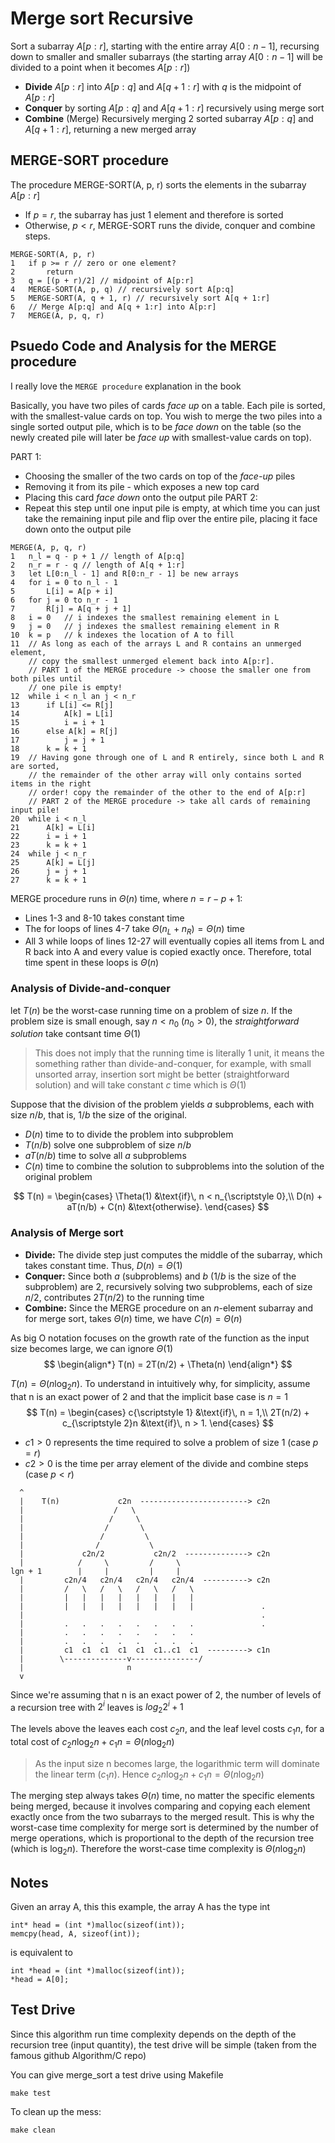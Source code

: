 # Merge sort Recursive
Sort a subarray $A[p:r]$, starting with the entire array $A[0:n-1]$, recursing down to smaller and smaller subarrays (the starting array $A[0:n-1]$ will be divided to a point when it becomes $A[p:r]$)
 - **Divide** $A[p:r]$ into $A[p:q]$ and $A[q+1:r]$ with $q$ is the midpoint of $A[p:r]$
 - **Conquer** by sorting $A[p:q]$ and $A[q+1:r]$ recursively using merge sort
 - **Combine** (Merge) Recursively merging 2 sorted subarray $A[p:q]$ and $A[q + 1:r]$, returning a new merged array

## MERGE-SORT procedure
The procedure MERGE-SORT(A, p, r) sorts the elements in the subarray $A[p:r]$
 - If $p = r$, the subarray has just 1 element and therefore is sorted
 - Otherwise, $p < r$, MERGE-SORT runs the divide, conquer and combine steps.
 ```
MERGE-SORT(A, p, r)
1   if p >= r // zero or one element?
2       return
3   q = [(p + r)/2] // midpoint of A[p:r]
4   MERGE-SORT(A, p, q) // recursively sort A[p:q]
5   MERGE-SORT(A, q + 1, r) // recursively sort A[q + 1:r]
6   // Merge A[p:q] and A[q + 1:r] into A[p:r]
7   MERGE(A, p, q, r)
```

## Psuedo Code and Analysis for the MERGE procedure
I really love the ```MERGE procedure``` explanation in the book

Basically, you have two piles of cards *face up* on a table. Each pile is sorted, with the smallest-value cards on top. You wish to merge the two piles into a single sorted output pile, which is to be *face down* on the table (so the newly created pile will later be *face up* with smallest-value cards on top).

PART 1:
- Choosing the smaller of the two cards on top of the *face-up* piles
- Removing it from its pile - which exposes a new top card 
- Placing this card *face down* onto the output pile
PART 2:
- Repeat this step until one input pile is empty, at which time you can just take the remaining input pile and flip over the entire pile, placing it face down onto the output pile

```
MERGE(A, p, q, r)
1   n_l = q - p + 1 // length of A[p:q]
2   n_r = r - q // length of A[q + 1:r]
3   let L[0:n_l - 1] and R[0:n_r - 1] be new arrays
4   for i = 0 to n_l - 1
5       L[i] = A[p + i]
6   for j = 0 to n_r - 1
7       R[j] = A[q + j + 1]
8   i = 0   // i indexes the smallest remaining element in L
9   j = 0   // j indexes the smallest remaining element in R
10  k = p   // k indexes the location of A to fill
11  // As long as each of the arrays L and R contains an unmerged element,
    // copy the smallest unmerged element back into A[p:r].
    // PART 1 of the MERGE procedure -> choose the smaller one from both piles until
    // one pile is empty!
12  while i < n_l an j < n_r
13      if L[i] <= R[j]
14          A[k] = L[i]
15          i = i + 1
16      else A[k] = R[j]
17          j = j + 1
18      k = k + 1
19  // Having gone through one of L and R entirely, since both L and R are sorted, 
    // the remainder of the other array will only contains sorted items in the right 
    // order! copy the remainder of the other to the end of A[p:r]
    // PART 2 of the MERGE procedure -> take all cards of remaining input pile!
20  while i < n_l
21      A[k] = L[i]
22      i = i + 1
23      k = k + 1
24  while j < n_r
25      A[k] = L[j]
26      j = j + 1
27      k = k + 1
```

MERGE procedure runs in $\Theta(n)$ time, where $n = r - p + 1$:
 - Lines 1-3 and 8-10 takes constant time
 - The for loops of lines 4-7 take $\Theta(n_{\scriptstyle L} + n_{\scriptstyle R}) = \Theta(n)$ time
 - All 3 while loops of lines 12-27 will eventually copies all items from L and R back into A and every value is copied exactly once. Therefore, total time spent in these loops is $\Theta(n)$


### Analysis of Divide-and-conquer
let $T(n)$ be the worst-case running time on a problem of size $n$. If the problem size is small enough, say $n < n_{\scriptstyle 0}$ ($n_{\scriptstyle 0} > 0$), the *straightforward solution* take contsant time $\Theta(1)$ 
> This does not imply that the running time is literally 1 unit, it means the something rather than divide-and-conquer, for example, with small unsorted array, insertion sort might be better (straightforward solution) and will take constant $c$ time which is $\Theta(1)$

Suppose that the division of the problem yields $a$ subproblems, each with size $n/b$, that is, $1/b$ the size of the original.
- $D(n)$ time to to divide the problem into subproblem
- $T(n/b)$ solve one subproblem of size $n/b$
- $aT(n/b)$ time to solve all $a$ subproblems
- $C(n)$ time to combine the solution to subproblems into the solution of the original problem

$$
T(n) = 
\begin{cases}
    \Theta(1) &\text{if}\, n < n_{\scriptstyle 0},\\
    D(n) + aT(n/b) + C(n) &\text{otherwise}.
\end{cases}
$$

### Analysis of Merge sort
- **Divide:** The divide step just computes the middle of the subarray, which takes constant time. Thus, $D(n) = \Theta(1)$
- **Conquer:** Since both $a$ (subproblems) and $b$ ($1/b$ is the size of the subproblem) are 2, recursively solving two subproblems, each of size $n/2$, contributes $2T(n/2)$ to the running time
- **Combine:** Since the MERGE procedure on an $n$-element subarray and for merge sort, takes $\Theta(n)$ time, we have $C(n) = \Theta(n)$

As big O notation focuses on the growth rate of the function as the input size becomes large, we can ignore $\Theta(1)$
$$
\begin{align*}
T(n) = 2T(n/2) + \Theta(n)
\end{align*}
$$

$T(n) = \Theta(n\log_2 n)$. To understand in intuitively why, for simplicity, assume that n is an exact power of 2 and that the implicit base case is $n = 1$
$$
T(n) = 
\begin{cases}
    c{\scriptstyle 1} &\text{if}\, n = 1,\\
    2T(n/2) + c_{\scriptstyle 2}n &\text{if}\, n > 1.
\end{cases}
$$

- $c{\scriptstyle 1} > 0$ represents the time required to solve a problem of size 1 (case $p = r$)
- $c{\scriptstyle 2} > 0$ is the time per array element of the divide and combine steps (case $p < r$)

```
  ^
  |    T(n)             c2n  ------------------------> c2n
  |                    /   \
  |                   /     \
  |                  /       \
  |                 /         \
  |                /           \
  |             c2n/2           c2n/2  --------------> c2n
  |            /     \         /     \
lgn + 1        |     |         |     |
  |         c2n/4   c2n/4   c2n/4   c2n/4  ----------> c2n
  |         /   \   /   \   /   \   /   \               
  |         |   |   |   |   |   |   |   |               
  |         |   |   |   |   |   |   |   |               .
  |                                                     .
  |         .   .   .   .   .   .   .   .               .
  |         .   .   .   .   .   .   .   .               
  |         .   .   .   .   .   .   .   .
  |         c1  c1  c1  c1  c1  c1..c1  c1  ---------> c1n
  |        \--------------v---------------/
  |                       n
  v
```
Since we're assuming that n is an exact power of 2, the number of levels of a recursion tree with $2^i$ leaves is $log_2 2^i + 1$

The levels above the leaves each cost $c_{\scriptstyle 2}n$, and the leaf level costs $c_{\scriptstyle 1}n$, for a total cost of $c_{\scriptstyle 2}n\log_2 n + c_{\scriptstyle 1}n = \Theta(n\log_2 n)$
> As the input size n becomes large, the logarithmic term will dominate the linear term ($c_{\scriptstyle 1}n$). Hence $c_{\scriptstyle 2}n\log_2 n + c_{\scriptstyle 1}n = \Theta(n\log_2 n)$

The merging step always takes $\Theta(n)$ time, no matter the specific elements being merged, because it involves comparing and copying each element exactly once from the two subarrays to the merged result. This is why the worst-case time complexity for merge sort is determined by the number of merge operations, which is proportional to the depth of the recursion tree (which is $\log_2 n$). Therefore the worst-case time complexity is $\Theta(n\log_2 n)$

## Notes
Given an array A, this this example, the array A has the type int
```
int* head = (int *)malloc(sizeof(int));
memcpy(head, A, sizeof(int));
```
is equivalent to
```
int *head = (int *)malloc(sizeof(int));
*head = A[0];
```

## Test Drive
Since this algorithm run time complexity depends on the depth of the recursion tree (input quantity), the test drive will be simple (taken from the famous github Algorithm/C repo)

You can give merge_sort a test drive using Makefile
```
make test
```

To clean up the mess:
```
make clean
```